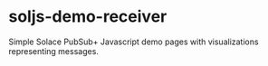 # soljs-demo-receiver
Simple Solace PubSub+ Javascript demo pages with visualizations representing messages.
